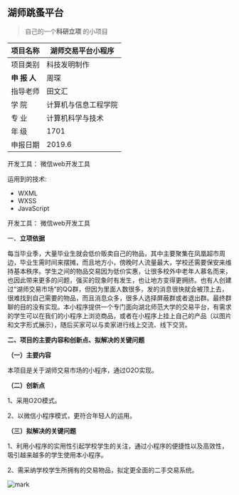 ## 湖师跳蚤平台

> 自己的一个**科研立项** 的小项目



| 项目名称     | 湖师交易平台小程序   |
| ------------ | -------------------- |
| 项目类别     | 科技发明制作         |
| **申 报 人** | 周琛                 |
| 指导老师     | 田文汇               |
| 学    院     | 计算机与信息工程学院 |
| 专    业     | 计算机科学与技术     |
| 年    级     | 1701                 |
| 申报日期     | 2019.6               |



开发工具： 微信web开发工具

运用到的技术:

- WXML
- WXSS
- JavaScript

开发工具： 微信web开发工具



一、**立项依据**

每当毕业季，大量毕业生就会低价贩卖自己的物品，其中主要聚集在凤凰超市周边，毕业生需时间来摆摊，而且地方小，傍晚时人流量最大，学校还需要保安来维持基本秩序。学生之间的物品交易因为低价实惠，让很多校外中老年人慕名而来，也因此带来更多的问题，强买的现象时有发生，也让地方变得更拥挤。也有人创建过“湖师交易市场”的QQ群，但因为里面人数很多，发的消息很快就会被顶上去，很难找到自己需要的物品，而且消息众多，很多人选择屏蔽群或者退出群。最终群聊的目的没有实现。本小程序提供一个专门面向湖北师范大学的交易平台，有需求的学生可以在我们的小程序上浏览商品，或者在小程序上挂上自己的产品（以图片和文字形式展示），随后买家可以与卖家进行线上交流、线下交货。

**二、项目的主要内容和创新点、拟解决的关键问题**

**（一）主要内容**

本项目是关于湖师交易市场的小程序，通过O2O实现。

**（二）创新点**

1、采用O2O模式。

2、以微信小程序模式，更符合年轻人的运用。 

**（三）拟解决的关键问题**

1、利用小程序的实用性引起学校学生的关注，通过小程序的便捷性以及高效性，吸引越来越多的学生使用本小程序。

2、需采纳学校学生所拥有的交易物品，拟定更全面的二手交易系统。





![mark](http://static.zxinc520.com/blog/20191014/Pe8z2yWWo0i4.png?imageslim)



